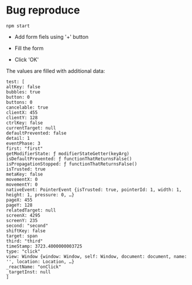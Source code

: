 # Bug reproduce

`npm start`

- Add form fiels using '+' button

- Fill the form

- Click 'OK'

The values are filled with additional data:

```
test: [
altKey: false
bubbles: true
button: 0
buttons: 0
cancelable: true
clientX: 455
clientY: 128
ctrlKey: false
currentTarget: null
defaultPrevented: false
detail: 1
eventPhase: 3
first: "first"
getModifierState: ƒ modifierStateGetter(keyArg)
isDefaultPrevented: ƒ functionThatReturnsFalse()
isPropagationStopped: ƒ functionThatReturnsFalse()
isTrusted: true
metaKey: false
movementX: 0
movementY: 0
nativeEvent: PointerEvent {isTrusted: true, pointerId: 1, width: 1, height: 1, pressure: 0, …}
pageX: 455
pageY: 128
relatedTarget: null
screenX: 4295
screenY: 235
second: "second"
shiftKey: false
target: span
third: "third"
timeStamp: 3723.4000000003725
type: "click"
view: Window {window: Window, self: Window, document: document, name: '', location: Location, …}
_reactName: "onClick"
_targetInst: null
]
```
